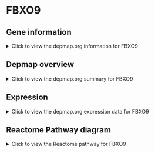 <h1>FBXO9</h1>

<h2>Gene information</h2>
<details>
  <summary>Click to view the depmap.org information for FBXO9</summary>
  <p><a href="https://depmap.org/portal/gene/FBXO9?tab=about" target="_BLANK">Open page in a new tab...</a></p>
  <iframe src="https://depmap.org/portal/gene/FBXO9?tab=about" style="border:none;width:100%;height:800px"></iframe>
</details>

<h2>Depmap overview</h2>
<details>
  <summary>Click to view the depmap.org summary for FBXO9</summary>
  <p><a href="https://depmap.org/portal/gene/FBXO9?tab=overview" target="_BLANK">Open page in a new tab...</a></p>
  <iframe src="https://depmap.org/portal/gene/FBXO9?tab=overview" style="border:none;width:100%;height:800px"></iframe>
</details>

<h2>Expression</h2>
<details>
  <summary>Click to view the depmap.org expression data for FBXO9</summary>
  <p><a href="https://depmap.org/portal/gene/FBXO9?tab=characterization" target="_BLANK">Open page in a new tab...</a></p>
  <iframe src="https://depmap.org/portal/gene/FBXO9?tab=characterization" style="border:none;width:100%;height:800px"></iframe>
</details>



<h2>Reactome Pathway diagram</h2>
<details>
  <summary>Click to view the Reactome pathway for FBXO9</summary>
  <p><a href="https://reactome.org/PathwayBrowser/#/R-HSA-983168" target="_BLANK">Open page in a new tab...</a></p>
  <p>Antigen processing: Ubiquitination & Proteasome degradation</p>
<iframe src="https://reactome.org/PathwayBrowser/#/R-HSA-983168" style="border:none;width:100%;height:800px"></iframe>
</details>



